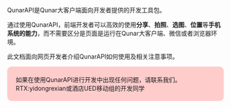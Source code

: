 
QunarAPI是Qunar大客户端面向开发者提供的开发工具包。

通过使用QunarAPI，前端开发者可以高效的使用**分享**、**拍照**、**选图**、**位置**等**手机系统的能力**，而不需要区分是页面是运行在Qunar大客户端、微信或者浏览器环境。

此文档面向网页开发者介绍QunarAPI如何使用及相关注意事项。

<div style="border-radius:10px;background-color:#ffcccc;">
    <p style="padding:20px;">如果在使用QunarAPI进行开发中出现任何问题，请联系我们。RTX:yidongrexian或酒店UED移动组的开发同学</p>
</div>